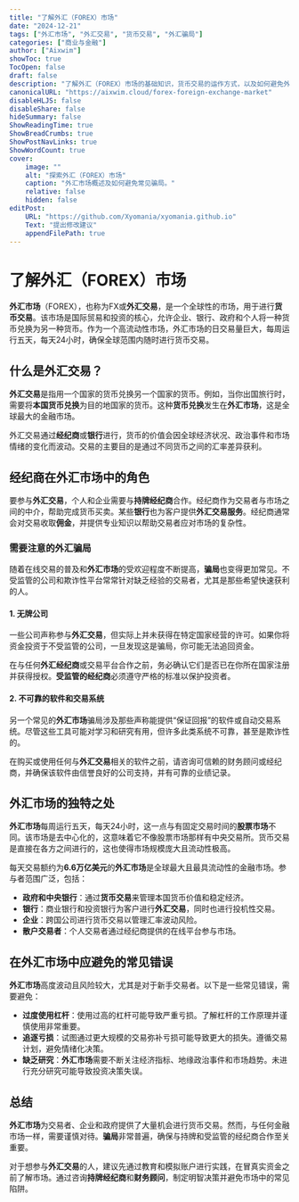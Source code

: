 ```yaml
---
title: "了解外汇（FOREX）市场"
date: "2024-12-21"
tags: ["外汇市场", "外汇交易", "货币交易", "外汇骗局"]
categories: ["商业与金融"]
author: ["Aixwim"]
showToc: true
TocOpen: false
draft: false
description: "了解外汇（FOREX）市场的基础知识，货币交易的运作方式，以及如何避免外汇骗局。"
canonicalURL: "https://aixwim.cloud/forex-foreign-exchange-market"
disableHLJS: false
disableShare: false
hideSummary: false
ShowReadingTime: true
ShowBreadCrumbs: true
ShowPostNavLinks: true
ShowWordCount: true
cover:
    image: ""
    alt: "探索外汇（FOREX）市场"
    caption: "外汇市场概述及如何避免常见骗局。"
    relative: false
    hidden: false
editPost:
    URL: "https://github.com/Xyomania/xyomania.github.io"
    Text: "提出修改建议"
    appendFilePath: true
---
```


# 了解外汇（FOREX）市场

**外汇市场**（FOREX），也称为FX或**外汇交易**，是一个全球性的市场，用于进行**货币交易**。该市场是国际贸易和投资的核心，允许企业、银行、政府和个人将一种货币兑换为另一种货币。作为一个高流动性市场，外汇市场的日交易量巨大，每周运行五天，每天24小时，确保全球范围内随时进行货币交易。

## 什么是外汇交易？

**外汇交易**是指用一个国家的货币兑换另一个国家的货币。例如，当你出国旅行时，需要将**本国货币兑换**为目的地国家的货币。这种**货币兑换**发生在**外汇市场**，这是全球最大的金融市场。

外汇交易通过**经纪商**或**银行**进行，货币的价值会因全球经济状况、政治事件和市场情绪的变化而波动。交易的主要目的是通过不同货币之间的汇率差异获利。

## 经纪商在外汇市场中的角色

要参与**外汇交易**，个人和企业需要与**持牌经纪商**合作。经纪商作为交易者与市场之间的中介，帮助完成货币买卖。某些**银行**也为客户提供**外汇交易服务**。经纪商通常会对交易收取**佣金**，并提供专业知识以帮助交易者应对市场的复杂性。

### 需要注意的外汇骗局

随着在线交易的普及和**外汇市场**的受欢迎程度不断提高，**骗局**也变得更加常见。不受监管的公司和欺诈性平台常常针对缺乏经验的交易者，尤其是那些希望快速获利的人。

#### 1. **无牌公司**

一些公司声称参与**外汇交易**，但实际上并未获得在特定国家经营的许可。如果你将资金投资于不受监管的公司，一旦发现这是骗局，你可能无法追回资金。

在与任何**外汇经纪商**或交易平台合作之前，务必确认它们是否已在你所在国家注册并获得授权。**受监管的经纪商**必须遵守严格的标准以保护投资者。

#### 2. **不可靠的软件和交易系统**

另一个常见的**外汇市场**骗局涉及那些声称能提供“保证回报”的软件或自动交易系统。尽管这些工具可能对学习和研究有用，但许多此类系统不可靠，甚至是欺诈性的。

在购买或使用任何与**外汇交易**相关的软件之前，请咨询可信赖的财务顾问或经纪商，并确保该软件由信誉良好的公司支持，并有可靠的业绩记录。

## 外汇市场的独特之处

**外汇市场**每周运行五天，每天24小时，这一点与有固定交易时间的**股票市场**不同。该市场是去中心化的，这意味着它不像股票市场那样有中央交易所。货币交易是直接在各方之间进行的，这也使得市场规模庞大且流动性极高。

每天交易额约为**6.6万亿美元**的**外汇市场**是全球最大且最具流动性的金融市场。参与者范围广泛，包括：

- **政府和中央银行**：通过**货币交易**来管理本国货币价值和稳定经济。
- **银行**：商业银行和投资银行为客户进行**外汇交易**，同时也进行投机性交易。
- **企业**：跨国公司进行货币交易以管理汇率波动风险。
- **散户交易者**：个人交易者通过经纪商提供的在线平台参与市场。

## 在外汇市场中应避免的常见错误

**外汇市场**高度波动且风险较大，尤其是对于新手交易者。以下是一些常见错误，需要避免：

- **过度使用杠杆**：使用过高的杠杆可能导致严重亏损。了解杠杆的工作原理并谨慎使用非常重要。
- **追逐亏损**：试图通过更大规模的交易弥补亏损可能导致更大的损失。遵循交易计划，避免情绪化决策。
- **缺乏研究**：**外汇市场**需要不断关注经济指标、地缘政治事件和市场趋势。未进行充分研究可能导致投资决策失误。

## 总结

**外汇市场**为交易者、企业和政府提供了大量机会进行货币交易。然而，与任何金融市场一样，需要谨慎对待。**骗局**非常普遍，确保与持牌和受监管的经纪商合作至关重要。

对于想参与**外汇交易**的人，建议先通过教育和模拟账户进行实践，在冒真实资金之前了解市场。通过咨询**持牌经纪商**和**财务顾问**，制定明智决策并避免市场中的常见陷阱。
